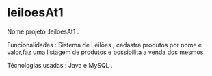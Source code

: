 # leiloesAt1

Nome projeto :leiloesAt1 .

Funcionalidades : Sistema de Leilões , cadastra produtos por nome e valor,faz uma listagem de produtos e possibilita a venda dos mesmos.

Técnologias usadas : Java e MySQL .
